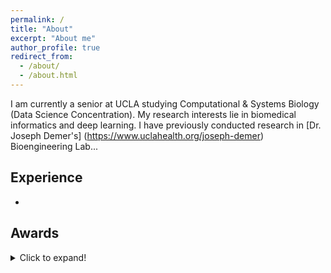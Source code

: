 ```yaml
---
permalink: /
title: "About"
excerpt: "About me"
author_profile: true
redirect_from: 
  - /about/
  - /about.html
---
```


I am currently a senior at UCLA studying Computational & Systems Biology (Data Science Concentration). My research interests lie in biomedical informatics and deep learning. I have previously conducted research in [Dr. Joseph Demer's] (https://www.uclahealth.org/joseph-demer) Bioengineering Lab...

## Experience
<!-- ====== -->
- 

## Awards

<details>
  <summary>Click to expand!</summary>
  
  * 2021 - Society of Women Engineers Undergraduate Scholarship Recipient
  * 2020 - Society of Women Engineers Undergraduate Scholarship Recipient
  * 2020 - Knights Templar Eye Foundation Travel Grant
  * 2018 - UCLA Regents Scholar
  * 2018 - UCLA Achievement Scholarship Recipient
  * 2018 - Valedictorian, Prospect High School
  * 2018 - National AP Scholar
  * 2017 - National Merit Finalist
  * 2017 - Scholastic Art & Writing Awards: Gold Key (Drawing and Illustration)
</details>


